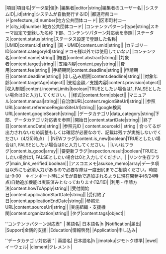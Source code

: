 |項目|項目名|データ型|値|h
|編集者|editor|string|編集者のユーザー名|
|システムID|_id|string|システムが自動発行するID|
|都道府県コード|prefecture_id|number|地方公共団体コード|
|区市町村コード|city_id|number|地方公共団体コード|
|コンテンツパターン|type|string|スキーマ設定で登録した名称 下部、コンテンツパターン対応表を参照|
|ステータス|content.status|string|ステータス設定で登録した名称|
|UMID|content.id|string||
|真・UMID|content.umid|string||
|カテゴリーID|content.categoryId|string|ドコモ様以外では使用していない|
|コンテンツ名|content.name|string||
|概要|content.abstract|string||
|対象者|content.target|string||
|支給内容|content.pay|string||
|費用|content.fee|string||
|手続期間|content.deadline|string||
|申請期日|content.deadline|string||
|申し込み期限|content.deadline|string||
|対象年齢|content.targetAge|object||
|支給金額／支援内容|content.provision|object||
|収入制限|content.incomeLimits|boolean|TRUEとしたい場合は1, FALSEとしたい場合は0と入力してください。|
|様式|content.form|object||
|マニュアル|content.manual|string||
|自治体URL|content.regionSiteUrl|string||
|参照URL|content.referenceRegionSiteUrl|string||
|google検索URL|content.googleSearch|string||
|データカテゴリ|data_category|string|下部、データカテゴリ対応表を参照|
|開始日|content.startDate|string||
|終了日|content.endDate|string||
|参照元ID | content.sourceId | string | 合ってるが出力されないため調整もしくは確認が必要なので、記載は残すが実施しないでください（4/25)時点） |
|NEWフラグ|content.is_new|boolean|TRUEとしたい場合は1, FALSEとしたい場合は0と入力してください。|
|いいねフラグ|content.is_good|array||
|要更新フラグ|inspection.result|boolean|TRUEとしたい場合は1, FALSEとしたい場合は0と入力してください。|
|リンク生存フラグ|main_link_verified|boolean||
|アスコエメモ|asukoe_memo|array|データ項目以外にも必須入力があるので必要な際は一度田尻までご相談ください。時間は-9:00　＊インポート時にメモが自動で追加されるように現在開発中(6/24時点)自動追加機能は実装済みとなっております(12/16)|
|利用・申請方法|content.howToApply|string||
|受付開始日|content.applicationStartDate|string||
|受付終了日|content.applicationEndDate|string||
|参照元URL|content.sourceUrl|string||
|実施組織・支援機関|content.organization|string||
|タグ|content.tags|object||

''コンテンツパターン対応表''
| 英語名| 日本語名|h
|Notification|届出|
|Support|金銭的支援|
|Education|情報啓発|
|Application|申し込み|

''データカテゴリ対応表''
| 英語名| 日本語名|h
|jimotoku|ジモトク標準|
|ewel|イーウェル|
|clement|クレメント| 